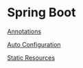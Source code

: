 # Spring Boot

[Annotations](annotations.md)

[Auto Configuration](auto-configuration.md)

[Static Resources](static-resources.md)
